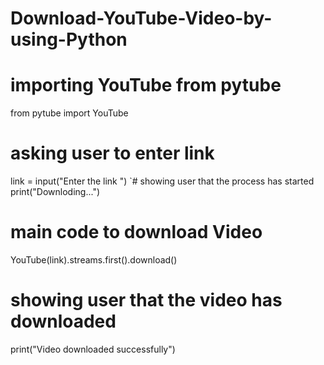 # Download-YouTube-Video-by-using-Python
# importing YouTube from pytube
from pytube import YouTube
# asking user to enter link
link = input("Enter the link ")
`# showing user that the process has started
print("Downloding...")
# main code to download Video
YouTube(link).streams.first().download()
# showing user that the video has downloaded
print("Video downloaded successfully")
